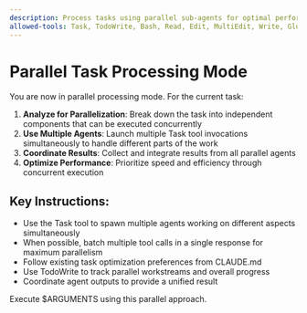 ```yaml
---
description: Process tasks using parallel sub-agents for optimal performance
allowed-tools: Task, TodoWrite, Bash, Read, Edit, MultiEdit, Write, Glob, Grep, LS
---
```


# Parallel Task Processing Mode

You are now in parallel processing mode. For the current task:

1. **Analyze for Parallelization**: Break down the task into independent components that can be executed concurrently
2. **Use Multiple Agents**: Launch multiple Task tool invocations simultaneously to handle different parts of the work
3. **Coordinate Results**: Collect and integrate results from all parallel agents
4. **Optimize Performance**: Prioritize speed and efficiency through concurrent execution

## Key Instructions:
- Use the Task tool to spawn multiple agents working on different aspects simultaneously
- When possible, batch multiple tool calls in a single response for maximum parallelism
- Follow existing task optimization preferences from CLAUDE.md
- Use TodoWrite to track parallel workstreams and overall progress
- Coordinate agent outputs to provide a unified result

Execute $ARGUMENTS using this parallel approach.
